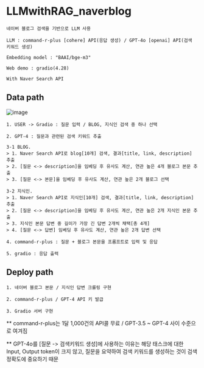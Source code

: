 # LLMwithRAG_naverblog
```
네이버 블로그 검색을 기반으로 LLM 사용

LLM : command-r-plus [cohere] API(응답 생성) / GPT-4o [openai] API(검색 키워드 생성)

Embedding model : "BAAI/bge-m3"

Web demo : gradio(4.28)

With Naver Search API
```

## Data path
![image](https://github.com/Yusin-Lee/LLMwithNaverAPI/assets/98385516/97eeecd5-26fc-434e-803e-ac972ea369a1)
```
1. USER -> Gradio : 질문 입력 / BLOG, 지식인 검색 중 하나 선택

2. GPT-4 : 질문과 관련된 검색 키워드 추출

3-1 BLOG.
> 1. Naver Search API로 blog[10개] 검색, 결과[title, link, description] 추출
> 2. [질문 <-> description]을 임베딩 후 유사도 계산, 연관 높은 4개 블로그 본문 추출
> 3. [질문 <-> 본문]을 임베딩 후 유사도 계산, 연관 높은 2개 블로그 선택

3-2 지식인.
> 1. Naver Search API로 지식인[10개] 검색, 결과[title, link, description] 추출
> 2. [질문 <-> description]을 임베딩 후 유사도 계산, 연관 높은 2개 지식인 본문 추출
> 3. 지식인 본문 답변 중 길이가 가장 긴 답변 2개씩 채택[총 4개]
> 4. [질문 <-> 답변] 임베딩 후 유사도 계산, 연관 높은 2개 답변 선택

4. command-r-plus : 질문 + 블로그 본문을 프롬프트로 입력 및 응답

5. gradio : 응답 출력
```

## Deploy path
```
1. 네이버 블로그 본문 / 지식인 답변 크롤링 구현

2. command-r-plus / GPT-4 API 키 발급

3. Gradio 서버 구현
```

** command-r-plus는 1달 1,000건의 API콜 무료 / GPT-3.5 ~ GPT-4 사이 수준으로 여겨짐

** GPT-4o를 [질문 -> 검색키워드 생성]에 사용하는 이유는 해당 태스크에 대한 Input, Output token이 크지 않고, 질문을 요약하여 검색 키워드를 생성하는 것이 검색 정확도에 중요하기 때문

